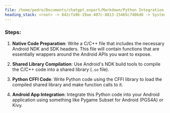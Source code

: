 ```yaml
---
file: /home/pedro/Documents/chatgpt_export/Markdown/Python Integration for Termux.md
heading_stack: <root> -> 842cfa9b-19ae-407c-8813-15465c7406d0 -> System -> 31367e2d-c0e4-4443-a49e-817399b436c2 -> System -> aaa20301-df23-46a0-bb75-e8209ca363a5 -> User -> 19e8ae49-a10b-4edf-8f5c-f0043a98579a -> Assistant -> e189b0fe-67e6-492f-b4fe-ce4d348c8aef -> Tool -> 213c5acc-aa32-446f-bead-666aa2ce222f -> Assistant -> b6a94b34-e3b9-4f3e-b2ac-132d56a28052 -> Assistant -> 13e1e15e-3c51-4f3e-8254-3c5ef8195760 -> Tool -> 5f8ffb57-336a-454b-ac0a-3e985e176ef2 -> Assistant -> 9f17e861-a0d1-4cbc-9077-b99e7cc05a24 -> Assistant -> b588bda1-a3ae-44bd-85f0-61aab82b84ee -> Tool -> 005326d4-d284-4501-9de0-d39ca71660f6 -> Assistant -> aaa2d01f-c9d7-4398-942a-b35d21851d5b -> User -> b713a308-a626-4b1b-b90f-2e41a973ba2a -> Assistant -> Ideas for Python Integration -> 1. Command-line Wrapper -> 2. Object-Oriented Interface -> 3. Event-Driven Programming -> 4. Extendable Modules -> 5. Error Handling -> 6. Data Transformation -> 7. Asynchronous Operations -> 8. Logging and Debugging -> 9. Configuration Management -> 10. Documentation and Examples -> 11. Testing -> Code Snippets -> Command-line Wrapper -> Object-Oriented Interface -> Asynchronous Operations -> aaa26975-0225-4798-b45f-edaa00180e9c -> User -> a96fa758-3767-429e-8b3a-f5c51b79c529 -> Assistant -> JNI (Java Native Interface) -> Android NDK -> Jpype or Pyjnius -> gRPC or JSON-RPC -> CFFI -> aaa2ec22-c372-4349-b5ad-3556ce37d934 -> User -> 8b327abc-c506-441f-bedd-3bd85b0af476 -> Assistant -> Steps:
---
```

### Steps:

1. **Native Code Preparation**: Write a C/C++ file that includes the necessary Android NDK and SDK headers. This file will contain functions that are essentially wrappers around the Android APIs you want to expose.

2. **Shared Library Compilation**: Use Android's NDK build tools to compile the C/C++ code into a shared library (`.so` file).

3. **Python CFFI Code**: Write Python code using the CFFI library to load the compiled shared library and make function calls to it.

4. **Android App Integration**: Integrate this Python code into your Android application using something like Pygame Subset for Android (PGS4A) or Kivy.

